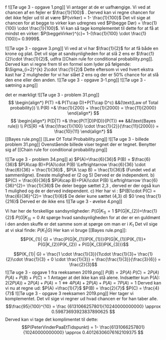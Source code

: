 f
![[Tø uge 3 - opgave 1.png]]
Vi antager at de er uafhængige. Vi ved at chancen af en fejler er $\frac{1}{100}$ . Derved kan vi regne chancen for det ikke fejler ud til at være $P(virker) = 1- \frac{1}{100}$ Det vil sige at chancen for at begge to virker kan udregnes ved $P(begge Dør) = \frac{1}{100} \cdot \frac{1}{100}$.  Vi kan så tage komplementet til dette for at få at mindst en virker: $P(beggeVirker)^{c}= 1-(\frac{1}{100} \cdot \frac{1}{100})= 0.9999$.

![[Tø uge 3 - opgave 3.png]]
Vi ved at vi har $\frac{1}{2}$ for at få både en krone og plat. Det vil sige at sandsynligheden for at slå 2 ens er $\frac{1}{2}\cdot \frac{1}{2}$, udfra [[Chain rule for conditional probability.png]]. Derved kan vi regne frem til en formel som lyder på følgende:
$\Sigma_{i=2}^{k} 2\cdot \frac{1}{2}$ Dette eftersom vi ved hvert ekstra kast har 2 muligheder for vi har slået 2 ens og der er 50% chance for at slå den ene eller den anden.
![[Tø uge 3 - opgave 3-1.png]]
![[Tø uge 3 - sætning a.png]]

det er mærkligt
![[Tø uge 3 - problem 31.png]]
$$ \begin{align*} P(T) =& P(T\cap D)+P(T\cap D^c) &&(\text{Law of Total probability}) \\ P(R) =& \frac{1}{200} + \frac{1}{2000} = \frac{11}{2000} \end{align*} $$ $$ \begin{align*} P(D|T) =& \frac{P(T|D)P(D)}{P(T)} <=> &&(\text{Bayes rule}) \\ P(S|R) =& \frac{\frac{1}{100} \cdot \frac{1}{2}}{\frac{11}{2000}} = \frac{10}{11} \end{align*} $$
[[Bayes rule.png]] [[Law Of Total Probability.png]]
![[Tø uge 3 - billede problem 31.png]]
Ovenstående billede viser tegnet der er tegnet. Benytter sig af [[Chain rule for conditional probability.png]] 

![[Tø uge 3 - problem 34.png]]
a)
$P(A)=\frac{6}{36}$
P(B) = $\frac{6}{36}$
$P(A\cap B)=P(A)\cdot P(B) \Leftrightarrow \frac{6}{36} \cdot \frac{6}{36} = \frac{1}{36}$ , $P(A \cap B) = \frac{1}{36}$ (Fundet ved at sammenligne). Eneste mulighed er (2 og 5) Derved er de independent.
b)
$P(C) = \frac{6}{36}$
$P(A\cap B)=P(A)\cdot P(B) \Leftrightarrow \frac{6}{36}^{2}= \frac{1}{36}$ De deler begge sættet 2,3 ,  derved er der også kun 1 mulighed og de er derved independent.
c)
Her har vi : $P(B)\cdot P(C) = \frac{6}{36}^{2}= \frac{1}{6}$ De deler kune sættet (4,3)
d)
$0 \neq \frac{1}{216}$ Derved er de ikke ens
![[Tø uge 3 - øvelse 4.png]]


Vi har her de forskellige sandsynligheder:
$P(G|K_{1)}= 1$
$P(G|K_{2})=\frac{1}{2}$
$P(G|K_{3)}= 0$
At spørge hvad sandsynligheden for at der er en guldmønt i den anden skuffe er det samme som at spørge om man er i $K_1$ Det vil sige at vi skal finde: $P(K_1|G)$ Her kan vi bruge [[Bayes rule.png]]:
$$P(K_{1}| G) = \frac{P(G|K_{1})P(K_{1})}{P(G|K_{1})P(K_{1)}+ P(G|K_{2})P(K_{2}) + P(G|K_{3)}P(K_{3)}}$$

$$P(K_{1}| G) = \frac{1 \cdot \frac{1}{3}}{1\cdot \frac{1}{3}+ \frac{1}{2}\cdot \frac{1}{3} + 0 \cdot \frac{1}{3}} = \frac{\frac{1}{3}}{\frac{3}{6}} = \frac{2}{3}$$
![[Tø uge 3 - opgave 1 fra reeksamen 2019.png]]
$P(B) = 2P(A)$
$P(C) = 2P(A)$
$P(A)+P(B)+P(C)=1$ Antager at det ikke kan stå alene. Indsætter kun P(A):
$2(2P(A))+2P(A)+P(A) = 1 \Leftrightarrow 4P(A) + 2P(A)+P(A)= 7P(A) =1$
Derved kan vi nu at regne ud:
$P(A) =\frac{1}{7}$
$P(B) = \frac{2}{7}$
$P(C) = \frac{4}{7}$
![[Tø uge 3 - opgave 3 reeksamen 2019.png]]
Her tager vi komplementet. Det vil sige vi regner ud hvad chancen er for han taber alle.
$$\frac{95}{100}^{10} = \frac {6131066257801}{10240000000000} \approx 0.59873693923837890625 $$
Derved kan vi tage det komplimentet til dette:
$$P(PeterVinderPaaEtTidspunkt) = 1- \frac{6131066257801}{10240000000000} \approx 0.40126306076162109375 $$
